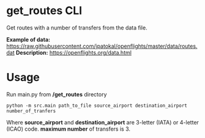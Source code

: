 get_routes CLI
=====
Get routes with a number of transfers from the data file.

**Example of data:** https://raw.githubusercontent.com/jpatokal/openflights/master/data/routes.dat
**Description:** https://openflights.org/data.html

Usage
======
Run main.py from **/get_routes** directory

`python -m src.main path_to_file source_airport destination_airport number_of_tranfers`

Where **source_airport** and **destination_airport** are 3-letter (IATA) or 4-letter (ICAO) code.
**maximum number** of transfers is 3.
